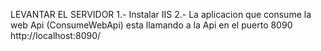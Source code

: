 LEVANTAR EL SERVIDOR 
	1.- Instalar IIS
	2.- La aplicacion que consume la web Api (ConsumeWebApi) esta llamando a la Api en el puerto 8090
	http://localhost:8090/
